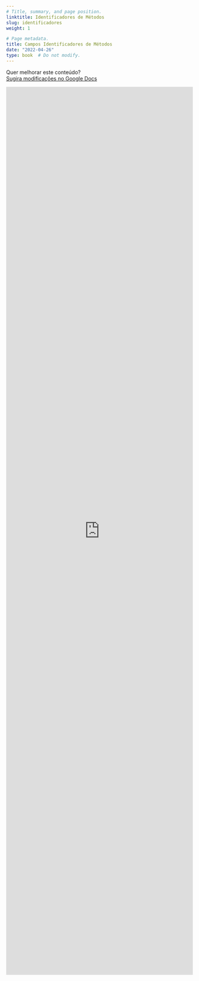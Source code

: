 ```yaml
---
# Title, summary, and page position.
linktitle: Identificadores de Métodos
slug: identificadores
weight: 1

# Page metadata.
title: Campos Identificadores de Métodos
date: "2022-04-26"
type: book  # Do not modify.
---
```


Quer melhorar este conteúdo?<br>
[<i class="fa fa-edit" aria-hidden="true"></i> Sugira modificações no Google Docs][edit]

[edit]: https://docs.google.com/document/d/1zHB3i_D1vKxe7qBfUbn8o-NHhNzfRQvecqHEzC3FVHs/edit?usp=sharing

<iframe frameborder="0" style="width: 100%; height: 2400px" src="https://docs.google.com/document/d/e/2PACX-1vS7oLEcxgneR1rhQGYo5MM0cVqLDlvDtVpd6mksQfpDeg9A-b5OeksEE5O7JH7EQO1Cj9LErptT7GDo/pub?embedded=true"></iframe>


